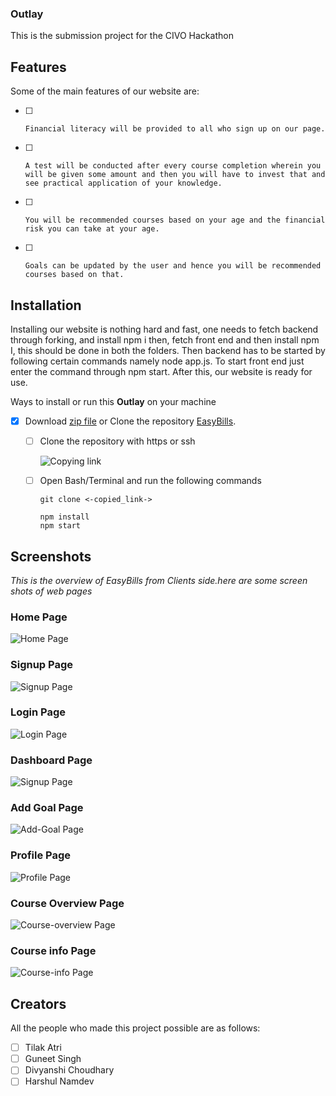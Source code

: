 ### Outlay
This is the submission project for the CIVO Hackathon 

## Features
Some of the main features of our website are:
  - [ ] 	Financial literacy will be provided to all who sign up on our page.
  - [ ] 	A test will be conducted after every course completion wherein you will be given some amount and then you will have to invest that and see practical application of your knowledge.
  - [ ] 	You will be recommended courses based on your age and the financial risk you can take at your age.
  - [ ] 	Goals can be updated by the user and hence you will be recommended courses based on that.


## Installation

Installing our website is nothing hard and fast, one needs to fetch backend through forking, and install npm i then, fetch front end and then install npm I, this should be done in both the folders. Then backend has to be started by following certain commands namely node app.js. To start front end just enter the command through npm start. After this, our website is ready for use.

Ways to install or run this **Outlay** on your
machine 

- [x] Download [zip file](https://github.com/Guneetsinghtuli/Outlay.git) or Clone the repository [EasyBills](https://github.com/Guneetsinghtuli/Outlay.git). 

  - [ ] Clone the repository with https or ssh
    
    ![Copying link](public/linkcopy.png)

  - [ ] Open Bash/Terminal and run the following  commands

        
        git clone <-copied_link->
        
        npm install
        npm start


## Screenshots

_This is the overview of EasyBills from Clients side.here are some screen shots of web pages_

### Home Page

 ![Home Page](public/home-page.png)

### Signup Page

 ![Signup Page](public/Signup-page.png)

### Login Page

 ![Login Page](public/Login-page.png)

 ### Dashboard Page

 ![Signup Page](public/Signup-page.png)

  ### Add Goal Page

 ![Add-Goal Page](public/Add-goal-page.png)

  ### Profile Page

 ![Profile Page](public/Profile-page.png)

  ### Course Overview Page

 ![Course-overview Page](public/Course-overview.png)

  ### Course info Page

 ![Course-info Page](public/Course-info.png)


## Creators

All the people who made this project possible are as follows:
  - [ ]	Tilak Atri
  - [ ]	Guneet Singh
  - [ ]	Divyanshi Choudhary
  - [ ]	Harshul Namdev
